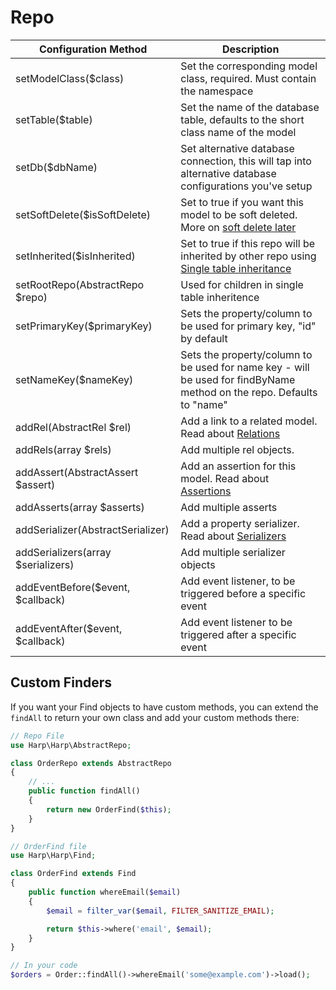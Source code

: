# Repo

Configuration Method               | Description
-----------------------------------|-------------
setModelClass($class)              | Set the corresponding model class, required. Must contain the namespace
setTable($table)                   | Set the name of the database table, defaults to the short class name of the model
setDb($dbName)                     | Set alternative database connection, this will tap into alternative database configurations you've setup
setSoftDelete($isSoftDelete)       | Set to true if you want this model to be soft deleted. More on [soft delete later](/docs/SoftDelete.md)
setInherited($isInherited)         | Set to true if this repo will be inherited by other repo using [Single table inheritance](/docs/Inherited.md)
setRootRepo(AbstractRepo $repo)    | Used for children in single table inheritence
setPrimaryKey($primaryKey)         | Sets the property/column to be used for primary key, "id" by default
setNameKey($nameKey)               | Sets the property/column to be used for name key - will be used for findByName method on the repo. Defaults to "name"
addRel(AbstractRel $rel)           | Add a link to a related model. Read about [Relations](/docs/Relations.md)
addRels(array $rels)               | Add multiple rel objects.
addAssert(AbstractAssert $assert)  | Add an assertion for this model. Read about [Assertions](/docs/Assertions.md)
addAsserts(array $asserts)         | Add multiple asserts
addSerializer(AbstractSerializer)  | Add a property serializer. Read about [Serializers](/docs/Serializers.md)
addSerializers(array $serializers) | Add multiple serializer objects
addEventBefore($event, $callback)  | Add event listener, to be triggered before a specific event
addEventAfter($event, $callback)   | Add event listener to be triggered after a specific event

## Custom Finders

If you want your Find objects to have custom methods, you can extend the ``findAll`` to return your own class and add your custom methods there:

```php
// Repo File
use Harp\Harp\AbstractRepo;

class OrderRepo extends AbstractRepo
{
    // ...
    public function findAll()
    {
        return new OrderFind($this);
    }
}

// OrderFind file
use Harp\Harp\Find;

class OrderFind extends Find
{
    public function whereEmail($email)
    {
        $email = filter_var($email, FILTER_SANITIZE_EMAIL);

        return $this->where('email', $email);
    }
}

// In your code
$orders = Order::findAll()->whereEmail('some@example.com')->load();
```
